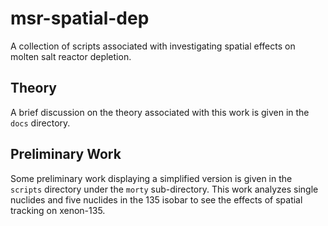 # msr-spatial-dep
A collection of scripts associated with investigating spatial effects on molten salt reactor depletion.

## Theory
A brief discussion on the theory associated with this work is given in the `docs` directory.

## Preliminary Work
Some preliminary work displaying a simplified version is given in the `scripts` directory under the `morty` sub-directory.
This work analyzes single nuclides and five nuclides in the 135 isobar to see the effects of spatial tracking on xenon-135.
